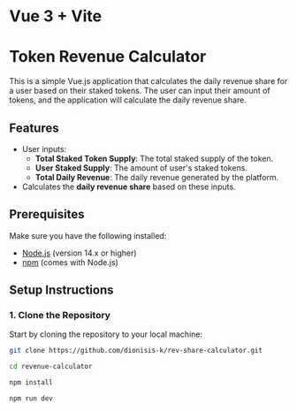# Vue 3 + Vite

# Token Revenue Calculator

This is a simple Vue.js application that calculates the daily revenue share for a user based on their staked tokens. The user can input their amount of tokens, and the application will calculate the daily revenue share.

## Features

- User inputs:
  - **Total Staked Token Supply**: The total staked supply of the token.
  - **User Staked Supply**: The amount of user's staked tokens.
  - **Total Daily Revenue**: The daily revenue generated by the platform.
- Calculates the **daily revenue share** based on these inputs.

## Prerequisites

Make sure you have the following installed:

- [Node.js](https://nodejs.org/) (version 14.x or higher)
- [npm](https://www.npmjs.com/get-npm) (comes with Node.js)

## Setup Instructions

### 1. Clone the Repository

Start by cloning the repository to your local machine:

```bash
git clone https://github.com/dionisis-k/rev-share-calculator.git

cd revenue-calculator

npm install

npm run dev
